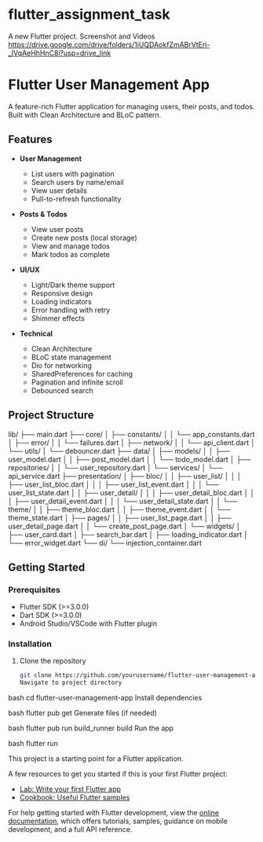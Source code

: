# flutter_assignment_task
A new Flutter project.
Screenshot and Videos 
https://drive.google.com/drive/folders/1iUQDAokfZmABrVtEri-_IVqAeHhHnC8i?usp=drive_link
# Flutter User Management App

A feature-rich Flutter application for managing users, their posts, and todos. Built with Clean Architecture and BLoC pattern.

## Features

- **User Management**
    - List users with pagination
    - Search users by name/email
    - View user details
    - Pull-to-refresh functionality

- **Posts & Todos**
    - View user posts
    - Create new posts (local storage)
    - View and manage todos
    - Mark todos as complete

- **UI/UX**
    - Light/Dark theme support
    - Responsive design
    - Loading indicators
    - Error handling with retry
    - Shimmer effects

- **Technical**
    - Clean Architecture
    - BLoC state management
    - Dio for networking
    - SharedPreferences for caching
    - Pagination and infinite scroll
    - Debounced search

## Project Structure

lib/
├── main.dart
├── core/
│   ├── constants/
│   │   └── app_constants.dart
│   ├── error/
│   │   └── failures.dart
│   ├── network/
│   │   └── api_client.dart
│   └── utils/
│       └── debouncer.dart
├── data/
│   ├── models/
│   │   ├── user_model.dart
│   │   ├── post_model.dart
│   │   └── todo_model.dart
│   ├── repositories/
│   │   └── user_repository.dart
│   └── services/
│       └── api_service.dart
├── presentation/
│   ├── bloc/
│   │   ├── user_list/
│   │   │   ├── user_list_bloc.dart
│   │   │   ├── user_list_event.dart
│   │   │   └── user_list_state.dart
│   │   ├── user_detail/
│   │   │   ├── user_detail_bloc.dart
│   │   │   ├── user_detail_event.dart
│   │   │   └── user_detail_state.dart
│   │   └── theme/
│   │       ├── theme_bloc.dart
│   │       ├── theme_event.dart
│   │       └── theme_state.dart
│   ├── pages/
│   │   ├── user_list_page.dart
│   │   ├── user_detail_page.dart
│   │   └── create_post_page.dart
│   └── widgets/
│       ├── user_card.dart
│       ├── search_bar.dart
│       ├── loading_indicator.dart
│       └── error_widget.dart
└── di/
└── injection_container.dart

## Getting Started

### Prerequisites

- Flutter SDK (>=3.0.0)
- Dart SDK (>=3.0.0)
- Android Studio/VSCode with Flutter plugin

### Installation

1. Clone the repository
   ```bash
   git clone https://github.com/yourusername/flutter-user-management-app.git
   Navigate to project directory

bash
cd flutter-user-management-app
Install dependencies

bash
flutter pub get
Generate files (if needed)

bash
flutter pub run build_runner build
Run the app

bash
flutter run

This project is a starting point for a Flutter application.

A few resources to get you started if this is your first Flutter project:

- [Lab: Write your first Flutter app](https://docs.flutter.dev/get-started/codelab)
- [Cookbook: Useful Flutter samples](https://docs.flutter.dev/cookbook)

For help getting started with Flutter development, view the
[online documentation](https://docs.flutter.dev/), which offers tutorials,
samples, guidance on mobile development, and a full API reference.
